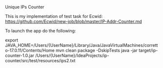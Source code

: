 Unique IPs Counter

This is my implementation of test task for Ecwid: https://github.com/Ecwid/new-job/blob/master/IP-Addr-Counter.md

To launch the app do the following:

export JAVA_HOME=/Users/{UserName}/Library/Java/JavaVirtualMachines/corretto-17.0.11/Contents/Home
mvn clean package -DskipTests
java -jar target/ip-counter-1.0.jar /Users/{UserName}/IdeaProjects/ip-counter/src/test/resources/ips2.txt